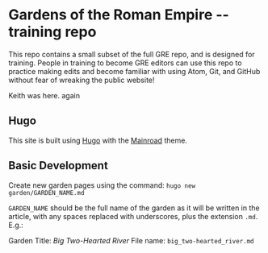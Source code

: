 # Gardens of the Roman Empire -- training repo

This repo contains a small subset of the full GRE repo, and is designed for training.  People in training to become GRE editors can use this repo to practice making edits and become familiar with using Atom, Git, and GitHub without fear of wreaking the public website!

Keith was here. again

## Hugo

This site is built using [Hugo](https://gohugo.io) with the [Mainroad](https://themes.gohugo.io/mainroad/) theme.

## Basic Development

Create new garden pages using the command: `hugo new garden/GARDEN_NAME.md`

`GARDEN_NAME` should be the full name of the garden as it will be written in the article, with any spaces replaced with underscores, plus the extension `.md`.
E.g.:

Garden Title: *Big Two-Hearted River*
File name: `big_two-hearted_river.md`
